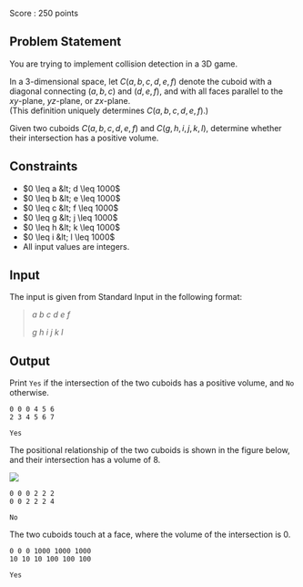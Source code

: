 Score : $250$ points

## Problem Statement

You are trying to implement collision detection in a 3D game.

In a $3$-dimensional space, let $C(a,b,c,d,e,f)$ denote the cuboid with a diagonal connecting $(a,b,c)$ and $(d,e,f)$, and with all faces parallel to the $xy$-plane, $yz$-plane, or $zx$-plane.<br>
(This definition uniquely determines $C(a,b,c,d,e,f)$.)

Given two cuboids $C(a,b,c,d,e,f)$ and $C(g,h,i,j,k,l)$, determine whether their intersection has a positive volume.

## Constraints

- $0 \leq a &lt; d \leq 1000$
- $0 \leq b &lt; e \leq 1000$
- $0 \leq c &lt; f \leq 1000$
- $0 \leq g &lt; j \leq 1000$
- $0 \leq h &lt; k \leq 1000$
- $0 \leq i &lt; l \leq 1000$
- All input values are integers.

## Input

The input is given from Standard Input in the following format:

> $a$ $b$ $c$ $d$ $e$ $f$
> 
> $g$ $h$ $i$ $j$ $k$ $l$

## Output

Print `Yes` if the intersection of the two cuboids has a positive volume, and `No` otherwise.

```input1
0 0 0 4 5 6
2 3 4 5 6 7
```

```output1
Yes
```

The positional relationship of the two cuboids is shown in the figure below, and their intersection has a volume of $8$.

![](https://img.atcoder.jp/abc361/12ad1f07f2801946704198807bbb3395.png)

```input2
0 0 0 2 2 2
0 0 2 2 2 4
```

```output2
No
```

The two cuboids touch at a face, where the volume of the intersection is $0$.

```input3
0 0 0 1000 1000 1000
10 10 10 100 100 100
```

```output3
Yes
```